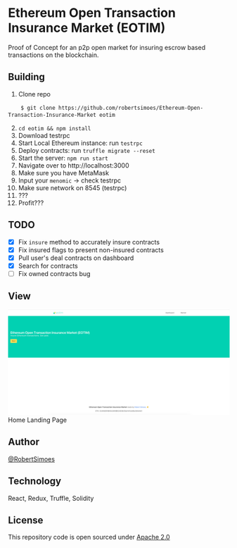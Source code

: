 # Ethereum Open Transaction Insurance Market (EOTIM)

Proof of Concept for an p2p open market for insuring escrow based transactions on the blockchain. 

## Building

1. Clone repo

```
    $ git clone https://github.com/robertsimoes/Ethereum-Open-Transaction-Insurance-Market eotim
```

2. `cd eotim && npm install`
3. Download testrpc
4. Start Local Ethereum instance: 
    run `testrpc`
5. Deploy contracts:
    run `truffle migrate --reset`
5. Start the server: 
    `npm run start`
6. Navigate over to http://localhost:3000
7. Make sure you have MetaMask
8. Input your `menomic` -> check testrpc
9. Make sure network on 8545 (testrpc)
10. ???
11. Profit??? 

## TODO

- [x] Fix `insure` method to accurately insure contracts 
- [x] Fix insured flags to present non-insured contracts
- [x] Pull user's deal contracts on dashboard
- [x] Search for contracts
- [ ] Fix owned contracts bug

## View 

![Home](/assets/home.png)
Home Landing Page

## Author

[@RobertSimoes](www.robertsimoes.com)

## Technology

React, Redux, Truffle, Solidity

## License

This repository code is open sourced under [Apache 2.0](https://www.apache.org/licenses/LICENSE-2.0.html)
